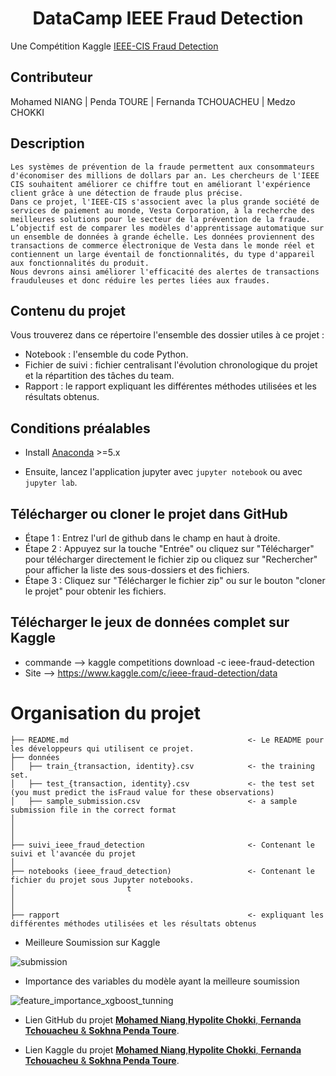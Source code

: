 <h1 align="center"> DataCamp IEEE Fraud Detection </h1>

Une Compétition Kaggle [IEEE-CIS Fraud Detection](https://www.kaggle.com/c/ieee-fraud-detection/overview) 

## Contributeur

Mohamed NIANG | Penda TOURE | Fernanda TCHOUACHEU | Medzo CHOKKI

## Description

```
Les systèmes de prévention de la fraude permettent aux consommateurs d'économiser des millions de dollars par an. Les chercheurs de l'IEEE CIS souhaitent améliorer ce chiffre tout en améliorant l'expérience client grâce à une détection de fraude plus précise.
Dans ce projet, l'IEEE-CIS s'associent avec la plus grande société de services de paiement au monde, Vesta Corporation, à la recherche des meilleures solutions pour le secteur de la prévention de la fraude.
L’objectif est de comparer les modèles d'apprentissage automatique sur un ensemble de données à grande échelle. Les données proviennent des transactions de commerce électronique de Vesta dans le monde réel et contiennent un large éventail de fonctionnalités, du type d'appareil aux fonctionnalités du produit.
Nous devrons ainsi améliorer l'efficacité des alertes de transactions frauduleuses et donc réduire les pertes liées aux fraudes.
```

## Contenu du projet

Vous trouverez dans ce répertoire l'ensemble des dossier utiles à ce projet :
  - Notebook : l'ensemble du code Python.
  - Fichier de suivi : fichier centralisant l'évolution chronologique du projet et la répartition des tâches du team.
  - Rapport : le rapport expliquant les différentes méthodes utilisées et les résultats obtenus.

## Conditions préalables

- Install [Anaconda](https://www.anaconda.com/download/) >=5.x

- Ensuite, lancez l'application jupyter avec `jupyter notebook` ou avec `jupyter lab`.


## Télécharger ou cloner le projet dans GitHub

- Étape 1 : Entrez l'url de github dans le champ en haut à droite.
- Étape 2 : Appuyez sur la touche "Entrée" ou cliquez sur "Télécharger" pour télécharger directement le fichier zip ou cliquez sur "Rechercher" pour afficher la liste des sous-dossiers et des fichiers.
- Étape 3 : Cliquez sur "Télécharger le fichier zip" ou sur le bouton "cloner le projet" pour obtenir les fichiers.


## Télécharger le jeux de données complet sur Kaggle

- commande --> kaggle competitions download -c ieee-fraud-detection
- Site --> https://www.kaggle.com/c/ieee-fraud-detection/data


# Organisation du projet

    ├── README.md                                        <- Le README pour les développeurs qui utilisent ce projet.
    ├── données
    │   ├── train_{transaction, identity}.csv            <- the training set.
    │   ├── test_{transaction, identity}.csv             <- the test set (you must predict the isFraud value for these observations)
    │   ├── sample_submission.csv                        <- a sample submission file in the correct format
    │   
    │   
    │
    ├── suivi_ieee_fraud_detection                       <- Contenant le suivi et l'avancée du projet
    │
    ├── notebooks (ieee_fraud_detection)                 <- Contenant le fichier du projet sous Jupyter notebooks. 
    │                         t
    │                         
    │
    ├── rapport                                          <- expliquant les différentes méthodes utilisées et les résultats obtenus
    
 
* Meilleure Soumission sur Kaggle

![submission](https://user-images.githubusercontent.com/45575893/75619548-b8f00a00-5b7d-11ea-8082-c5d6d0a21f3b.PNG)

* Importance des variables du modèle ayant la meilleure soumission

![feature_importance_xgboost_tunning](https://user-images.githubusercontent.com/45575893/75619758-403e7d00-5b80-11ea-8932-31015c44200f.PNG)

* Lien GitHub du projet [**Mohamed Niang**,**Hypolite Chokki**, **Fernanda Tchouacheu** & **Sokhna Penda Toure**](https://github.com/DataCampM2DSSAF/suivi-du-data-camp-equipe-tchouacheu_toure_niang_chokki). 

* Lien Kaggle du projet [**Mohamed Niang**,**Hypolite Chokki**, **Fernanda Tchouacheu** & **Sokhna Penda Toure**](https://www.kaggle.com/niangmohamed/ieee-fraud-detection). 
